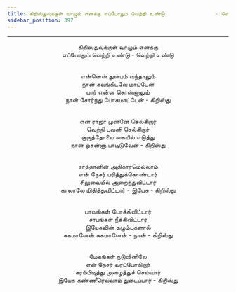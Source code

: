 ```yaml
---
title: கிறிஸ்துவுக்குள் வாழும் எனக்கு எப்போதும் வெற்றி உண்டு                - வெற்றி உண்டு
sidebar_position: 397
---
```


---
<center>
கிறிஸ்துவுக்குள் வாழும் எனக்கு<br/>
எப்போதும் வெற்றி உண்டு        - வெற்றி உண்டு<br/><br/>

என்னென் துன்பம் வந்தாலும்<br/>
நான் கலங்கிடவே மாட்டேன்<br/>
யார் என்ன சொன்னாலும்<br/>
நான் சோர்ந்து போகமாட்டேன்        - கிறிஸ்து<br/><br/>

என் ராஜா முன்னே செல்கிறார்<br/>
வெற்றி பவனி செல்கிறார்<br/>
குருத்தோலை கையில் எடுத்து<br/>
நான் ஓசன்னா பாடிடுவேன்        - கிறிஸ்து<br/><br/>

சாத்தானின் அதிகாரமெல்லாம்<br/>
என் நேசர் பரித்துக்கொண்டார்<br/>
சிலுவையில் அறைந்துவிட்டார்<br/>
காலாலே மிதித்துவிட்டார் - இயேசு        - கிறிஸ்து<br/><br/>

பாவங்கள் போக்கிவிட்டார்<br/>
சாபங்கள் நீக்கிவிட்டார்<br/>
இயேசுவின் தழும்புகளால்<br/>
சுகமானேன் சுகமானேன் - நான்        - கிறிஸ்து<br/><br/>

மேகங்கள் நடுவினிலே<br/>
என் நேசர் வரப்போகிறார்<br/>
கரம்பிடித்து அழைத்துச் செல்வார்<br/>
இயேசு கண்ணீரெல்லாம் துடைப்பார்        - கிறிஸ்து
</center>